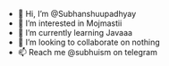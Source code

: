 - 👋 Hi, I’m @Subhanshuupadhyay
- 👀 I’m interested in Mojmastii
- 🌱 I’m currently learning Javaaa
- 💞️ I’m looking to collaborate on nothing
- 📫 Reach me @subhuism on telegram

<!---
Subhanshuupadhyay/Subhanshuupadhyay is a ✨ special ✨ repository because its `README.md` (this file) appears on your GitHub profile.
You can click the Preview link to take a look at your changes.
--->
